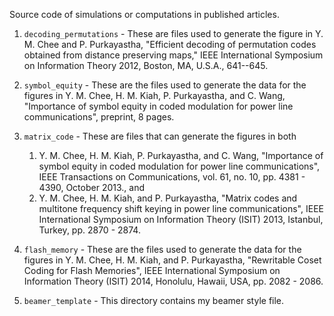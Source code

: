 Source code of simulations or computations in published articles.

1. `decoding_permutations` - These are files used to generate the figure in
    Y. M. Chee and P. Purkayastha, "Efficient decoding of permutation codes
    obtained from distance preserving maps," IEEE International Symposium on
    Information Theory 2012, Boston, MA, U.S.A., 641--645.

2. `symbol_equity` - These are the files used to generate the data for the
   figures in Y. M. Chee, H. M. Kiah, P. Purkayastha, and C. Wang,
   "Importance of symbol equity in coded modulation for power line
   communications", preprint, 8 pages.

3. `matrix_code` - These are files that can generate the figures in both
    1. Y. M. Chee, H. M. Kiah, P. Purkayastha, and C. Wang, "Importance of
       symbol equity in coded modulation for power line communications",
       IEEE Transactions on Communications, vol. 61, no. 10,
       pp. 4381 - 4390, October 2013., and
    2. Y. M. Chee, H. M. Kiah, and P. Purkayastha, "Matrix codes and
       multitone frequency shift keying in power line communications", IEEE
       International Symposium on Information Theory (ISIT) 2013, Istanbul,
       Turkey, pp. 2870 - 2874.

4. `flash_memory` - These are the files used to generate the data for the
   figures in Y. M. Chee, H. M. Kiah, and P. Purkayastha, "Rewritable Coset
   Coding for Flash Memories", IEEE International Symposium on Information
   Theory (ISIT) 2014, Honolulu, Hawaii, USA, pp. 2082 - 2086.

5. `beamer_template` - This directory contains my beamer style file.
